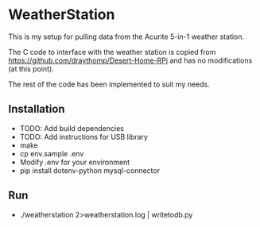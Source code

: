 # WeatherStation

This is my setup for pulling data from the Acurite 5-in-1 weather station.

The C code to interface with the weather station is copied from https://github.com/draythomp/Desert-Home-RPi and has no modifications (at this point).

The rest of the code has been implemented to suit my needs. 

## Installation

* TODO: Add build dependencies
* TODO: Add instructions for USB library
* make
* cp env.sample .env
* Modify .env for your environment
* pip install dotenv-python mysql-connector

## Run

* ./weatherstation 2>weatherstation.log | writetodb.py

